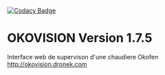 [![Codacy Badge](https://api.codacy.com/project/badge/grade/bee3bfd08a664ab08b9feeec53b9aa37)](https://www.codacy.com/app/stawen/okovision)

# OKOVISION Version 1.7.5
Interface web de supervison d'une chaudiere Okofen
http://okovision.dronek.com

